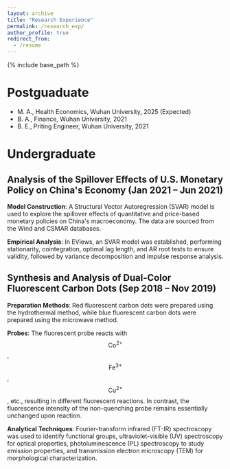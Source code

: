 ```yaml
---
layout: archive
title: "Research Experience"
permalink: /research_exp/
author_profile: true
redirect_from:
  - /resume
---
```


{% include base_path %}

Postguaduate
======
* M. A., Health Economics, Wuhan University, 2025 (Expected)
* B. A., Finance, Wuhan University, 2021
* B. E., Priting Engineer, Wuhan University, 2021




Undergraduate
======
## Analysis of the Spillover Effects of U.S. Monetary Policy on China's Economy (Jan 2021 – Jun 2021)
**Model Construction**: A Structural Vector Autoregression (SVAR) model is used to explore the spillover effects of quantitative and price-based monetary policies on China's macroeconomy. The data are sourced from the Wind and CSMAR databases.

**Empirical Analysis**: In EViews, an SVAR model was established, performing stationarity, cointegration, optimal lag length, and AR root tests to ensure validity, followed by variance decomposition and impulse response analysis.


## Synthesis and Analysis of Dual-Color Fluorescent Carbon Dots (Sep 2018 – Nov 2019)

**Preparation Methods**: Red fluorescent carbon dots were prepared using the hydrothermal method, while blue fluorescent carbon dots were prepared using the microwave method.

**Probes**: The fluorescent probe reacts with $$\text{Co}^{2+}$$, $$\text{Fe}^{3+}$$, $$\text{Cu}^{2+}$$, etc., resulting in different fluorescent reactions. In contrast, the fluorescence intensity of the non-quenching probe remains essentially unchanged upon reaction.

**Analytical Techniques**: Fourier-transform infrared (FT-IR) spectroscopy was used to identify functional groups, ultraviolet-visible (UV) spectroscopy for optical properties, photoluminescence (PL) spectroscopy to study emission properties, and transmission electron microscopy (TEM) for morphological characterization.